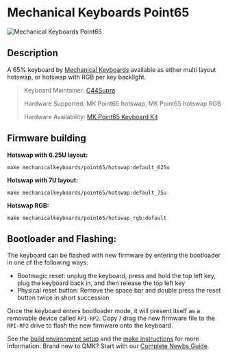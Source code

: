 # Mechanical Keyboards Point65

![Mechanical Keyboards Point65](https://mechanicalkeyboards.com/cdn/shop/files/17705-MIJ95-Point-65-Keyboard-Kit.jpg)
## Description
A 65% keyboard by [Mechanical Keyboards](https://mechanicalkeyboards.com) available as either multi layout hotswap, or hotswap with RGB per key backlight.

> Keyboard Maintainer: [C44Supra](https://github.com/C44Supra)
>
> Hardware Supported: MK Point65 hotswap, MK Point65 hotswap RGB
>
> Hardware Availability: [MK Point65 Keyboard Kit](https://mechanicalkeyboards.com/products/mk-point65-keyboard-kit)

## Firmware building
**Hotswap with 6.25U layout:**
    
    make mechanicalkeyboards/point65/hotswap:default_625u

**Hotswap with 7U layout:**
    
    make mechanicalkeyboards/point65/hotswap:default_75u

**Hotswap RGB:**
    
    make mechanicalkeyboards/point65/hotswap_rgb:default

## Bootloader and Flashing:
The keyboard can be flashed with new firmware by entering the bootloader in one of the following ways:
- Bootmagic reset: unplug the keyboard, press and hold the top left key, plug the keyboard back in, and then release the top left key
- Physical reset button: Remove the space bar and double press the reset button twice in short succession

Once the keyboard enters bootloader mode, it will present itself as a removable device called `RPI-RP2`. Copy / drag the new firmware file to the `RPI-RP2` drive to flash the new firmware onto the keyboard.

See the [build environment setup](https://docs.qmk.fm/#/getting_started_build_tools) and the [make instructions](https://docs.qmk.fm/#/getting_started_make_guide) for more information. Brand new to QMK? Start with our [Complete Newbs Guide](https://docs.qmk.fm/#/newbs).